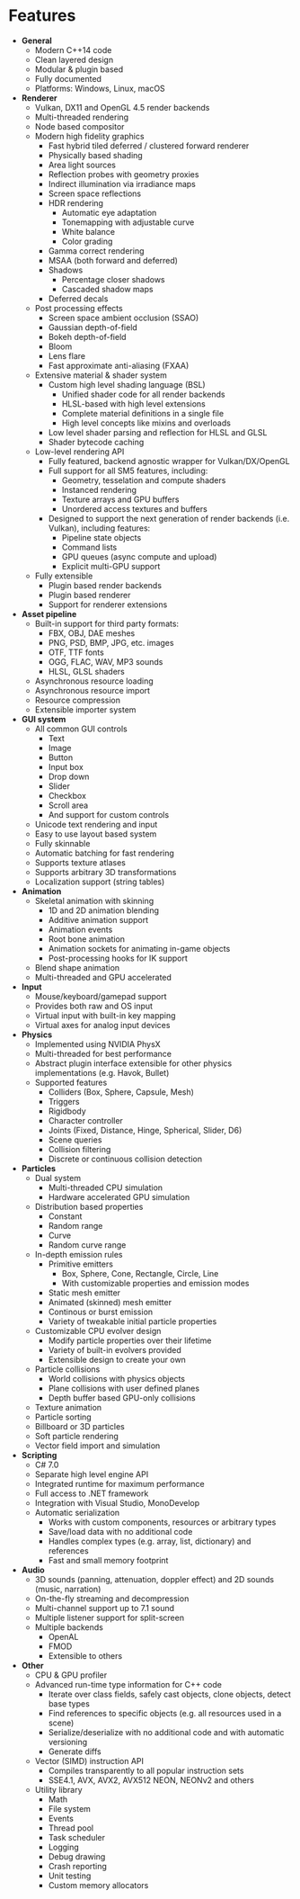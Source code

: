 # Features

* __General__
	* Modern C++14 code
	* Clean layered design
	* Modular & plugin based
	* Fully documented
	* Platforms: Windows, Linux, macOS
* __Renderer__
	* Vulkan, DX11 and OpenGL 4.5 render backends
	* Multi-threaded rendering
	* Node based compositor
	* Modern high fidelity graphics
		* Fast hybrid tiled deferred / clustered forward renderer
		* Physically based shading
		* Area light sources
		* Reflection probes with geometry proxies
		* Indirect illumination via irradiance maps
		* Screen space reflections
		* HDR rendering
			* Automatic eye adaptation
			* Tonemapping with adjustable curve
			* White balance
			* Color grading
		* Gamma correct rendering    
		* MSAA (both forward and deferred)
		* Shadows
			* Percentage closer shadows
			* Cascaded shadow maps
		* Deferred decals
	* Post processing effects
		* Screen space ambient occlusion (SSAO)
		* Gaussian depth-of-field
		* Bokeh depth-of-field
		* Bloom
		* Lens flare
		* Fast approximate anti-aliasing (FXAA)
	* Extensive material & shader system
		* Custom high level shading language (BSL)
			* Unified shader code for all render backends
			* HLSL-based with high level extensions
			* Complete material definitions in a single file
			* High level concepts like mixins and overloads
		* Low level shader parsing and reflection for HLSL and GLSL
		* Shader bytecode caching
	* Low-level rendering API
		* Fully featured, backend agnostic wrapper for Vulkan/DX/OpenGL
		* Full support for all SM5 features, including:
			* Geometry, tesselation and compute shaders
			* Instanced rendering
			* Texture arrays and GPU buffers
			* Unordered access textures and buffers
		* Designed to support the next generation of render backends (i.e. Vulkan), including features:
			* Pipeline state objects
			* Command lists
			* GPU queues (async compute and upload)
			* Explicit multi-GPU support
	* Fully extensible
		* Plugin based render backends
		* Plugin based renderer
		* Support for renderer extensions
* __Asset pipeline__
	* Built-in support for third party formats:
		* FBX, OBJ, DAE meshes
		* PNG, PSD, BMP, JPG, etc. images
		* OTF, TTF fonts
		* OGG, FLAC, WAV, MP3 sounds
		* HLSL, GLSL shaders
	* Asynchronous resource loading
	* Asynchronous resource import
	* Resource compression
	* Extensible importer system
* __GUI system__
	* All common GUI controls
		* Text
		* Image
		* Button
		* Input box
		* Drop down
		* Slider
		* Checkbox
		* Scroll area
		* And support for custom controls
	* Unicode text rendering and input
	* Easy to use layout based system
	* Fully skinnable
	* Automatic batching for fast rendering
	* Supports texture atlases
	* Supports arbitrary 3D transformations
	* Localization support (string tables)
* __Animation__
	* Skeletal animation with skinning
		* 1D and 2D animation blending
		* Additive animation support
		* Animation events
		* Root bone animation
		* Animation sockets for animating in-game objects
		* Post-processing hooks for IK support
	* Blend shape animation
	* Multi-threaded and GPU accelerated
* __Input__
	* Mouse/keyboard/gamepad support
	* Provides both raw and OS input
	* Virtual input with built-in key mapping
	* Virtual axes for analog input devices
* __Physics__
	* Implemented using NVIDIA PhysX
	* Multi-threaded for best performance
	* Abstract plugin interface extensible for other physics implementations (e.g. Havok, Bullet)
	* Supported features
		* Colliders (Box, Sphere, Capsule, Mesh)
		* Triggers
		* Rigidbody
		* Character controller
		* Joints (Fixed, Distance, Hinge, Spherical, Slider, D6)
		* Scene queries
		* Collision filtering
		* Discrete or continuous collision detection
* __Particles__
	* Dual system
		* Multi-threaded CPU simulation
		* Hardware accelerated GPU simulation
	* Distribution based properties
		* Constant
		* Random range
		* Curve
		* Random curve range
	* In-depth emission rules
		* Primitive emitters 
			* Box, Sphere, Cone, Rectangle, Circle, Line
			* With customizable properties and emission modes
		* Static mesh emitter
		* Animated (skinned) mesh emitter
		* Continous or burst emission
		* Variety of tweakable initial particle properties
	* Customizable CPU evolver design
		* Modify particle properties over their lifetime
		* Variety of built-in evolvers provided
		* Extensible design to create your own
	* Particle collisions
		* World collisions with physics objects
		* Plane collisions with user defined planes
		* Depth buffer based GPU-only collisions
	* Texture animation
	* Particle sorting
	* Billboard or 3D particles
	* Soft particle rendering
	* Vector field import and simulation
* __Scripting__
	* C# 7.0
	* Separate high level engine API
	* Integrated runtime for maximum performance
	* Full access to .NET framework
	* Integration with Visual Studio, MonoDevelop
	* Automatic serialization
		* Works with custom components, resources or arbitrary types
		* Save/load data with no additional code
		* Handles complex types (e.g. array, list, dictionary) and references
		* Fast and small memory footprint
* __Audio__
	* 3D sounds (panning, attenuation, doppler effect) and 2D sounds (music, narration)
	* On-the-fly streaming and decompression
	* Multi-channel support up to 7.1 sound
	* Multiple listener support for split-screen
	* Multiple backends
		* OpenAL
		* FMOD
		* Extensible to others
* __Other__
	* CPU & GPU profiler 
	* Advanced run-time type information for C++ code
		* Iterate over class fields, safely cast objects, clone objects, detect base types
		* Find references to specific objects (e.g. all resources used in a scene)
		* Serialize/deserialize with no additional code and with automatic versioning
		* Generate diffs
	* Vector (SIMD) instruction API
		* Compiles transparently to all popular instruction sets
		* SSE4.1, AVX, AVX2, AVX512 NEON, NEONv2 and others    
	* Utility library
		* Math
		* File system
		* Events
		* Thread pool
		* Task scheduler
		* Logging
		* Debug drawing
		* Crash reporting
		* Unit testing
		* Custom memory allocators
